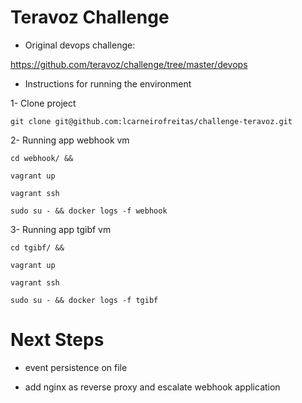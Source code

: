 # Teravoz Challenge

- Original devops challenge:

https://github.com/teravoz/challenge/tree/master/devops

- Instructions for running the environment

1- Clone project
```
git clone git@github.com:lcarneirofreitas/challenge-teravoz.git
```

2- Running app webhook vm
```
cd webhook/ && 

vagrant up

vagrant ssh

sudo su - && docker logs -f webhook

```

3- Running app tgibf vm
```
cd tgibf/ &&

vagrant up

vagrant ssh

sudo su - && docker logs -f tgibf
```

# Next Steps

- event persistence on file

- add nginx as reverse proxy and escalate webhook application

